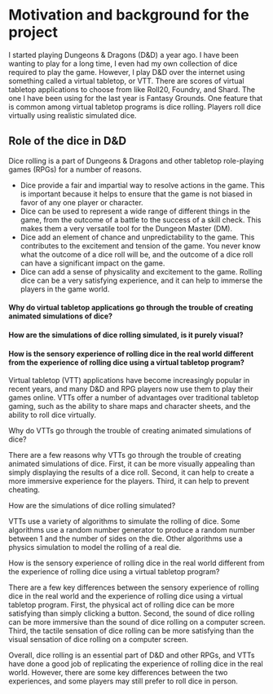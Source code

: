 
# Motivation and background for the project
I started playing Dungeons & Dragons (D&D) a year ago. I have been wanting to play for a long time, I even had my own collection of dice required to play the game. However, I play D&D over the internet using something called a virtual tabletop, or VTT. There are scores of virtual tabletop applications to choose from like Roll20, Foundry, and Shard. The one I have been using for the last year is Fantasy Grounds. One feature that is common among virtual tabletop programs is dice rolling. Players roll dice virtually using realistic simulated dice.

## Role of the dice in D&D
Dice rolling is a part of Dungeons & Dragons and other tabletop role-playing games (RPGs) for a number of reasons.

- Dice provide a fair and impartial way to resolve actions in the game. This is important because it helps to ensure that the game is not biased in favor of any one player or character.
- Dice can be used to represent a wide range of different things in the game, from the outcome of a battle to the success of a skill check. This makes them a very versatile tool for the Dungeon Master (DM).
- Dice add an element of chance and unpredictability to the game. This contributes to the excitement and tension of the game. You never know what the outcome of a dice roll will be, and the outcome of a dice roll can have a significant impact on the game.
- Dice can add a sense of physicality and excitement to the game. Rolling dice can be a very satisfying experience, and it can help to immerse the players in the game world.

#### Why do virtual tabletop applications go through the trouble of creating animated simulations of dice?
#### How are the simulations of dice rolling simulated, is it purely visual?
#### How is the sensory experience of rolling dice in the real world different from the experience of rolling dice using a virtual tabletop program?

Virtual tabletop (VTT) applications have become increasingly popular in recent years, and many D&D and RPG players now use them to play their games online. VTTs offer a number of advantages over traditional tabletop gaming, such as the ability to share maps and character sheets, and the ability to roll dice virtually.

Why do VTTs go through the trouble of creating animated simulations of dice?

There are a few reasons why VTTs go through the trouble of creating animated simulations of dice. First, it can be more visually appealing than simply displaying the results of a dice roll. Second, it can help to create a more immersive experience for the players. Third, it can help to prevent cheating.

How are the simulations of dice rolling simulated?

VTTs use a variety of algorithms to simulate the rolling of dice. Some algorithms use a random number generator to produce a random number between 1 and the number of sides on the die. Other algorithms use a physics simulation to model the rolling of a real die.

How is the sensory experience of rolling dice in the real world different from the experience of rolling dice using a virtual tabletop program?

There are a few key differences between the sensory experience of rolling dice in the real world and the experience of rolling dice using a virtual tabletop program. First, the physical act of rolling dice can be more satisfying than simply clicking a button. Second, the sound of dice rolling can be more immersive than the sound of dice rolling on a computer screen. Third, the tactile sensation of dice rolling can be more satisfying than the visual sensation of dice rolling on a computer screen.

Overall, dice rolling is an essential part of D&D and other RPGs, and VTTs have done a good job of replicating the experience of rolling dice in the real world. However, there are some key differences between the two experiences, and some players may still prefer to roll dice in person.
